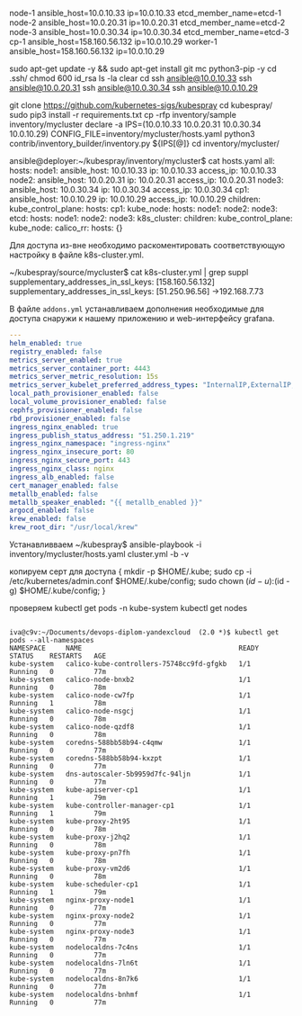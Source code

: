 node-1   ansible_host=10.0.10.33   ip=10.0.10.33   etcd_member_name=etcd-1
node-2   ansible_host=10.0.20.31   ip=10.0.20.31   etcd_member_name=etcd-2
node-3   ansible_host=10.0.30.34   ip=10.0.30.34   etcd_member_name=etcd-3
cp-1   ansible_host=158.160.56.132   ip=10.0.10.29
worker-1   ansible_host=158.160.56.132   ip=10.0.10.29


sudo apt-get update -y && sudo apt-get install git mc python3-pip -y
cd .ssh/
chmod 600 id_rsa
ls -la
clear
cd
ssh ansible@10.0.10.33
ssh ansible@10.0.20.31
ssh ansible@10.0.30.34
ssh ansible@10.0.10.29

git clone https://github.com/kubernetes-sigs/kubespray
cd kubespray/
sudo pip3 install -r requirements.txt
cp -rfp inventory/sample inventory/mycluster
declare -a IPS=(10.0.10.33 10.0.20.31 10.0.30.34 10.0.10.29)
CONFIG_FILE=inventory/mycluster/hosts.yaml python3 contrib/inventory_builder/inventory.py ${IPS[@]}
cd inventory/mycluster/

ansible@deployer:~/kubespray/inventory/mycluster$ cat hosts.yaml 
all:
  hosts:
    node1:
      ansible_host: 10.0.10.33
      ip: 10.0.10.33
      access_ip: 10.0.10.33
    node2:
      ansible_host: 10.0.20.31
      ip: 10.0.20.31
      access_ip: 10.0.20.31
    node3:
      ansible_host: 10.0.30.34
      ip: 10.0.30.34
      access_ip: 10.0.30.34
    cp1:
      ansible_host: 10.0.10.29
      ip: 10.0.10.29
      access_ip: 10.0.10.29
  children:
    kube_control_plane:
      hosts:
        cp1:
    kube_node:
      hosts:
        node1:
        node2:
        node3:
    etcd:
      hosts:
        node1:
        node2:
        node3:
    k8s_cluster:
      children:
        kube_control_plane:
        kube_node:
    calico_rr:
      hosts: {}

Для доступа из-вне необходимо раскоментировать соответствующую настройку в файле k8s-cluster.yml.

~/kubespray/source/mycluster$ cat k8s-cluster.yml | grep suppl
supplementary_addresses_in_ssl_keys: [158.160.56.132]
supplementary_addresses_in_ssl_keys: [51.250.96.56] ->192.168.7.73

В файле `addons.yml` устанавливаем дополнения необходимые для доступа снаружи к нашему приложению и web-интерфейсу grafana.

```yaml
---
helm_enabled: true
registry_enabled: false
metrics_server_enabled: true
metrics_server_container_port: 4443
metrics_server_metric_resolution: 15s
metrics_server_kubelet_preferred_address_types: "InternalIP,ExternalIP,Hostname"
local_path_provisioner_enabled: false
local_volume_provisioner_enabled: false
cephfs_provisioner_enabled: false
rbd_provisioner_enabled: false
ingress_nginx_enabled: true
ingress_publish_status_address: "51.250.1.219"
ingress_nginx_namespace: "ingress-nginx"
ingress_nginx_insecure_port: 80
ingress_nginx_secure_port: 443
ingress_nginx_class: nginx
ingress_alb_enabled: false
cert_manager_enabled: false
metallb_enabled: false
metallb_speaker_enabled: "{{ metallb_enabled }}"
argocd_enabled: false
krew_enabled: false
krew_root_dir: "/usr/local/krew"
```

Устанавливваем
~/kubespray$
ansible-playbook -i inventory/mycluster/hosts.yaml cluster.yml -b -v

копируем серт для доступа
{     mkdir -p $HOME/.kube;     sudo cp -i /etc/kubernetes/admin.conf $HOME/.kube/config;     sudo chown $(id -u):$(id -g) $HOME/.kube/config; }

проверяем
kubectl get pods -n kube-system
kubectl get nodes

```

iva@c9v:~/Documents/devops-diplom-yandexcloud  (2.0 *)$ kubectl get pods --all-namespaces
NAMESPACE     NAME                                       READY   STATUS    RESTARTS   AGE
kube-system   calico-kube-controllers-75748cc9fd-gfgkb   1/1     Running   0          77m
kube-system   calico-node-bnxb2                          1/1     Running   0          78m
kube-system   calico-node-cw7fp                          1/1     Running   1          78m
kube-system   calico-node-nsgcj                          1/1     Running   0          78m
kube-system   calico-node-qzdf8                          1/1     Running   0          78m
kube-system   coredns-588bb58b94-c4qmw                   1/1     Running   0          77m
kube-system   coredns-588bb58b94-kxzpt                   1/1     Running   0          77m
kube-system   dns-autoscaler-5b9959d7fc-94ljn            1/1     Running   0          77m
kube-system   kube-apiserver-cp1                         1/1     Running   1          79m
kube-system   kube-controller-manager-cp1                1/1     Running   1          79m
kube-system   kube-proxy-2ht95                           1/1     Running   0          78m
kube-system   kube-proxy-j2hq2                           1/1     Running   0          78m
kube-system   kube-proxy-pn7fh                           1/1     Running   0          78m
kube-system   kube-proxy-vm2d6                           1/1     Running   0          78m
kube-system   kube-scheduler-cp1                         1/1     Running   1          79m
kube-system   nginx-proxy-node1                          1/1     Running   0          77m
kube-system   nginx-proxy-node2                          1/1     Running   0          77m
kube-system   nginx-proxy-node3                          1/1     Running   0          77m
kube-system   nodelocaldns-7c4ns                         1/1     Running   0          77m
kube-system   nodelocaldns-7ln6t                         1/1     Running   0          77m
kube-system   nodelocaldns-8n7k6                         1/1     Running   0          77m
kube-system   nodelocaldns-bnhmf                         1/1     Running   0          77m
```
